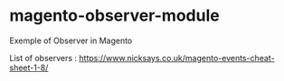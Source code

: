 # magento-observer-module
Exemple of Observer in Magento

List of observers : https://www.nicksays.co.uk/magento-events-cheat-sheet-1-8/
